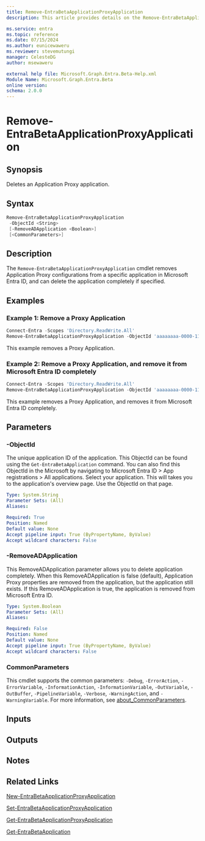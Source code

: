 ```yaml
---
title: Remove-EntraBetaApplicationProxyApplication
description: This article provides details on the Remove-EntraBetaApplicationProxyApplication command.

ms.service: entra
ms.topic: reference
ms.date: 07/15/2024
ms.author: eunicewaweru
ms.reviewer: stevemutungi
manager: CelesteDG
author: msewaweru

external help file: Microsoft.Graph.Entra.Beta-Help.xml
Module Name: Microsoft.Graph.Entra.Beta
online version:
schema: 2.0.0
---
```


# Remove-EntraBetaApplicationProxyApplication

## Synopsis

Deletes an Application Proxy application.

## Syntax

```powershell
Remove-EntraBetaApplicationProxyApplication 
 -ObjectId <String> 
 [-RemoveADApplication <Boolean>]
 [<CommonParameters>]
```

## Description

The `Remove-EntraBetaApplicationProxyApplication` cmdlet removes Application Proxy configurations from a specific application in Microsoft Entra ID, and can delete the application completely if specified.

## Examples

### Example 1: Remove a Proxy Application

```powershell
Connect-Entra -Scopes 'Directory.ReadWrite.All'
Remove-EntraBetaApplicationProxyApplication -ObjectId 'aaaaaaaa-0000-1111-2222-bbbbbbbbbbbb'
```

This example removes a Proxy Application.

### Example 2: Remove a Proxy Application, and remove it from Microsoft Entra ID completely

```powershell
Connect-Entra -Scopes 'Directory.ReadWrite.All'
Remove-EntraBetaApplicationProxyApplication -ObjectId 'aaaaaaaa-0000-1111-2222-bbbbbbbbbbbb' -RemoveADApplication $true
```

This example removes a Proxy Application, and removes it from Microsoft Entra ID completely.

## Parameters

### -ObjectId

The unique application ID of the application.
This ObjectId can be found using the `Get-EntraBetaApplication` command.
You can also find this ObjectId in the Microsoft by navigating to Microsoft Entra ID > App registrations > All applications. Select your application. This will takes you to the application's overview page. Use the ObjectId on that page.

```yaml
Type: System.String
Parameter Sets: (All)
Aliases:

Required: True
Position: Named
Default value: None
Accept pipeline input: True (ByPropertyName, ByValue)
Accept wildcard characters: False
```

### -RemoveADApplication

This RemoveADApplication parameter allows you to delete application completely.
When this RemoveADApplication is false (default), Application Proxy properties are removed from the application, but the application still exists.
If this RemoveADApplication is true, the application is removed from Microsoft Entra ID.

```yaml
Type: System.Boolean
Parameter Sets: (All)
Aliases:

Required: False
Position: Named
Default value: None
Accept pipeline input: True (ByPropertyName, ByValue)
Accept wildcard characters: False
```

### CommonParameters

This cmdlet supports the common parameters: `-Debug`, `-ErrorAction`, `-ErrorVariable`, `-InformationAction`, `-InformationVariable`, `-OutVariable`, `-OutBuffer`, `-PipelineVariable`, `-Verbose`, `-WarningAction`, and `-WarningVariable`. For more information, see [about_CommonParameters](https://go.microsoft.com/fwlink/?LinkID=113216).

## Inputs

## Outputs

## Notes

## Related Links

[New-EntraBetaApplicationProxyApplication](New-EntraBetaApplicationProxyApplication.md)

[Set-EntraBetaApplicationProxyApplication](Set-EntraBetaApplicationProxyApplication.md)

[Get-EntraBetaApplicationProxyApplication](Get-EntraBetaApplicationProxyApplication.md)

[Get-EntraBetaApplication](Get-EntraBetaApplication.md)
